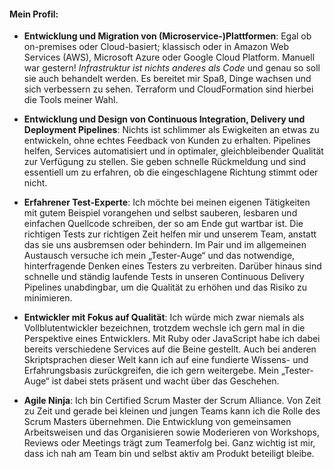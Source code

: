 #### Mein Profil:

- **Entwicklung und Migration von (Microservice-)Plattformen**: Egal ob on-premises oder Cloud-basiert; klassisch oder in Amazon Web Services (AWS), Microsoft Azure oder Google Cloud Platform. Manuell war gestern! _Infrastruktur ist nichts anderes als Code_ und genau so soll sie auch behandelt werden. Es bereitet mir Spaß, Dinge wachsen und sich verbessern zu sehen. Terraform und CloudFormation sind hierbei die Tools meiner Wahl.

- **Entwicklung und Design von Continuous Integration, Delivery und Deployment Pipelines**: Nichts ist schlimmer als Ewigkeiten an etwas zu entwickeln, ohne echtes Feedback von Kunden zu erhalten. Pipelines helfen, Services automatisiert und in optimaler, gleichbleibender Qualität zur Verfügung zu stellen. Sie geben schnelle Rückmeldung und sind essentiell um zu erfahren, ob die eingeschlagene Richtung stimmt oder nicht.

- **Erfahrener Test-Experte**: Ich möchte bei meinen eigenen Tätigkeiten mit gutem Beispiel vorangehen und selbst sauberen, lesbaren und einfachen Quellcode schreiben, der so am Ende gut wartbar ist. Die richtigen Tests zur richtigen Zeit helfen mir und unserem Team, anstatt das sie uns ausbremsen oder behindern. Im Pair und im allgemeinen Austausch versuche ich mein „Tester-Auge“ und das notwendige, hinterfragende Denken eines Testers zu verbreiten. Darüber hinaus sind schnelle und ständig laufende Tests in unseren Continuous Delivery Pipelines unabdingbar, um die Qualität zu erhöhen und das Risiko zu minimieren.

- **Entwickler mit Fokus auf Qualität**: Ich würde mich zwar niemals als Vollblutentwickler bezeichnen, trotzdem wechsle ich gern mal in die Perspektive eines Entwicklers. Mit Ruby oder JavaScript habe ich dabei bereits verschiedene Services auf die Beine gestellt. Auch bei anderen Skriptsprachen dieser Welt kann ich auf eine fundierte Wissens- und Erfahrungsbasis zurückgreifen, die ich gern weitergebe. Mein „Tester-Auge“ ist dabei stets präsent und wacht über das Geschehen.

- **Agile Ninja**: Ich bin Certified Scrum Master der Scrum Alliance. Von Zeit zu Zeit und gerade bei kleinen und jungen Teams kann ich die Rolle des Scrum Masters übernehmen. Die Entwicklung von gemeinsamen Arbeitsweisen und das Organisieren sowie Moderieren von Workshops, Reviews oder Meetings trägt zum Teamerfolg bei. Ganz wichtig ist mir, dass ich nah am Team bin und selbst aktiv am Produkt beteiligt bleibe.
